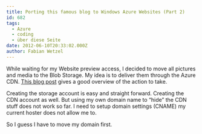 ```yaml
---
title: Porting this famous blog to Windows Azure Websites (Part 2)
id: 682
tags:
  - Azure
  - coding
  - über diese Seite
date: 2012-06-10T20:33:02.000Z
author: Fabian Wetzel
---
```


While waiting for my Website preview access, I decided to move all pictures and media to the Blob Storage. My idea is to deliver them through the Azure CDN. [This blog post](http://www.wadewegner.com/2011/08/using-windows-azure-blob-storage-and-cdn-with-wordpress/) gives a good overview of the action to take.

Creating the storage account is easy and straight forward. Creating the CDN account as well. But using my own domain name to “hide” the CDN stuff does not work so far. I need to setup domain settings (CNAME) my current hoster does not allow me to.

So I guess I have to move my domain first.


